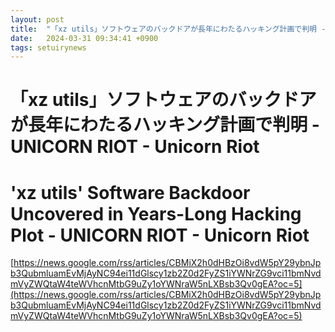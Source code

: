 ```yaml
---
layout: post
title:  "「xz utils」ソフトウェアのバックドアが長年にわたるハッキング計画で判明 - UNICORN RIOT - Unicorn Riot"
date:   2024-03-31 09:34:41 +0900
tags: setuirynews 
---
```


# 「xz utils」ソフトウェアのバックドアが長年にわたるハッキング計画で判明 - UNICORN RIOT - Unicorn Riot



# 'xz utils' Software Backdoor Uncovered in Years-Long Hacking Plot - UNICORN RIOT - Unicorn Riot

[https://news.google.com/rss/articles/CBMiX2h0dHBzOi8vdW5pY29ybnJpb3QubmluamEvMjAyNC94ei11dGlscy1zb2Z0d2FyZS1iYWNrZG9vci11bmNvdmVyZWQtaW4teWVhcnMtbG9uZy1oYWNraW5nLXBsb3Qv0gEA?oc=5](https://news.google.com/rss/articles/CBMiX2h0dHBzOi8vdW5pY29ybnJpb3QubmluamEvMjAyNC94ei11dGlscy1zb2Z0d2FyZS1iYWNrZG9vci11bmNvdmVyZWQtaW4teWVhcnMtbG9uZy1oYWNraW5nLXBsb3Qv0gEA?oc=5)

